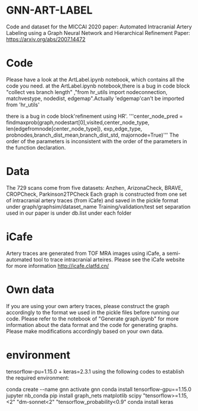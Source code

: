 # GNN-ART-LABEL
Code and dataset for the MICCAI 2020 paper: Automated Intracranial Artery Labeling using a Graph Neural Network and Hierarchical Refinement 
Paper: https://arxiv.org/abs/2007.14472

# Code
Please have a look at the ArtLabel.ipynb notebook, which contains all the code you need.
at the ArtLabel.ipynb notebook,there is a bug in code block "collect ves branch length" ,"from hr_utils import nodeconnection, matchvestype, nodedist, edgemap".Actually 'edgemap'can't be imported from 'hr_utils'

there  is a bug in code block'refinement using HR'. 
'''center_node_pred = findmaxprob(graph,nodestart[0],visited,center_node_type,
                                               len(edgefromnode[center_node_type]), exp_edge_type, 
                                               probnodes,branch_dist_mean,branch_dist_std, majornode=True)'''
  The order of the parameters is inconsistent with the order of the parameters in the function declaration.
# Data
The 729 scans come from five datasets: Anzhen, ArizonaCheck, BRAVE, CROPCheck, Parkinson2TPCheck
Each graph is constructed from one set of intracranial artery traces (from iCafe) and saved in the pickle format under graph/graphsim/dataset_name
Training/validation/test set separation used in our paper is under db.list under each folder

# iCafe
Artery traces are generated from TOF MRA images using iCafe, a semi-automated tool to trace intracranial arteires. Please see the iCafe website for more information
http://icafe.clatfd.cn/

# Own data
If you are using your own artery traces, please construct the graph accordingly to the format we used in the pickle files before running our code.
Please refer to the notebook of "Generate graph.ipynb" for more information about the data format and the code for generating graphs. 
Please make modifications accordingly based on your own data. 

# environment
tensorflow-pu=1.15.0 + keras=2.3.1 
using the following codes to establish the required environment:

conda create --name gnn
activate gnn
conda install tensorflow-gpu==1.15.0 jupyter nb_conda
pip install graph_nets matplotlib scipy "tensorflow>=1.15,<2" "dm-sonnet<2" "tensorflow_probability<0.9"
conda install keras

